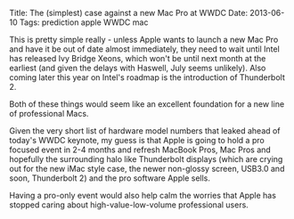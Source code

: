 Title: The (simplest) case against a new Mac Pro at WWDC
Date: 2013-06-10
Tags: prediction apple WWDC mac

This is pretty simple really - unless Apple wants to launch a new Mac Pro and have it be out of date almost immediately, they need to wait until Intel has released Ivy Bridge Xeons, which won't be until next month at the earliest (and given the delays with Haswell, July seems unlikely). Also coming later this year on Intel's roadmap is the introduction of Thunderbolt 2.

Both of these things would seem like an excellent foundation for a new line of professional Macs.

Given the very short list of hardware model numbers that leaked ahead of today's WWDC keynote, my guess is that Apple is going to hold a pro focused event in 2-4 months and refresh MacBook Pros, Mac Pros and hopefully the surrounding halo like Thunderbolt displays (which are crying out for the new iMac style case, the newer non-glossy screen, USB3.0 and soon, Thunderbolt 2) and the pro software Apple sells.

Having a pro-only event would also help calm the worries that Apple has stopped caring about high-value-low-volume professional users.
